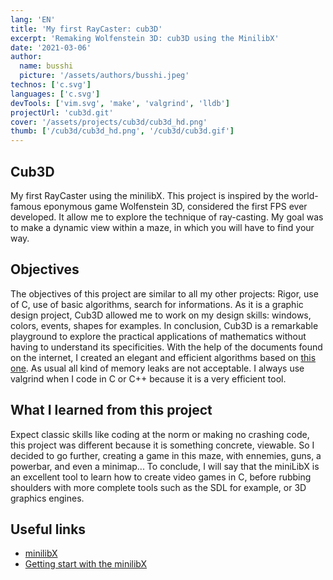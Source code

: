 ```yaml
---
lang: 'EN'
title: 'My first RayCaster: cub3D'
excerpt: 'Remaking Wolfenstein 3D: cub3D using the MinilibX'
date: '2021-03-06'
author:
  name: busshi
  picture: '/assets/authors/busshi.jpeg'
technos: ['c.svg']
languages: ['c.svg']
devTools: ['vim.svg', 'make', 'valgrind', 'lldb']
projectUrl: 'cub3d.git'
cover: '/assets/projects/cub3d/cub3d_hd.png'
thumb: ['/cub3d/cub3d_hd.png', '/cub3d/cub3d.gif']
---
```


## Cub3D

My first RayCaster using the minilibX. This project is inspired by the world-famous eponymous game Wolfenstein 3D, considered the first FPS ever developed. It allow me to explore the technique of ray-casting. My goal was to make a dynamic view within a maze, in which you will have to find your way.

## Objectives

The objectives of this project are similar to all my other projects: Rigor, use of C, use of basic algorithms, search for informations. As it is a graphic design project, Cub3D allowed me to work on my design skills: windows, colors, events, shapes for examples. In conclusion, Cub3D is a remarkable playground to explore the practical applications of mathematics without having to understand its specificities. With the help of the documents found on the internet, I created an elegant and efficient algorithms based on [this one](https://lodev.org/cgtutor/raycasting.html). As usual all kind of memory leaks are not acceptable. I always use valgrind when I code in C or C++ because it is a very efficient tool.

## What I learned from this project

Expect classic skills like coding at the norm or making no crashing code, this project was different because it is something concrete, viewable. So I decided to go further, creating a game in this maze, with ennemies, guns, a powerbar, and even a minimap... To conclude, I will say that the miniLibX is an excellent tool to learn how to create video games in C, before rubbing shoulders with more complete tools such as the SDL for example, or 3D graphics engines.

## Useful links

+ [minilibX](https://gontjarow.github.io/MiniLibX/)
+ [Getting start with the minilibX](https://harm-smits.github.io/42docs/libs/minilibx/getting_started.html)